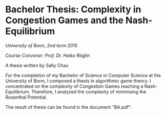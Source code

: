 # Bachelor Thesis: Complexity in Congestion Games and the Nash-Equilibrium

_University of Bonn, 2nd term 2015_

_Course Convener: Prof. Dr. Heiko Röglin_

A thesis written by Sally Chau

For the completion of my Bachelor of Science in Computer Science at the University of Bonn, I composed a thesis in algorithmic game theory. I concentrated on the complexity of Congestion Games reaching a Nash-Equilibrium. Therefore, I analyzed the complexity of minimising the Rosenthal Potential. 

The result of thesis can be found in the document "BA.pdf".
